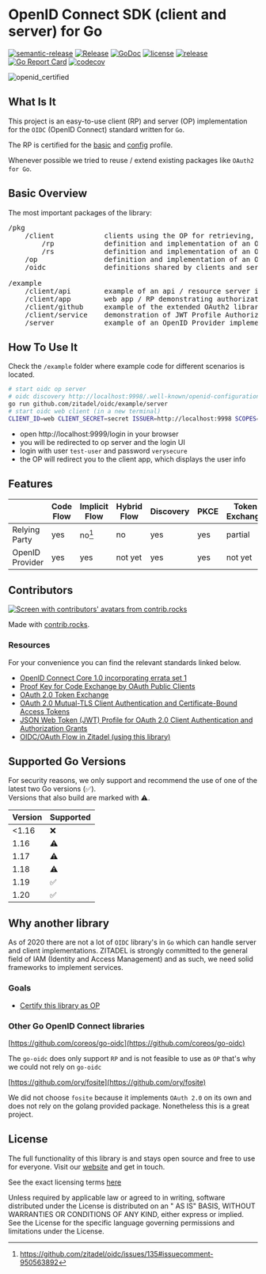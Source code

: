 # OpenID Connect SDK (client and server) for Go

[![semantic-release](https://img.shields.io/badge/%20%20%F0%9F%93%A6%F0%9F%9A%80-semantic--release-e10079.svg)](https://github.com/semantic-release/semantic-release)
[![Release](https://github.com/zitadel/oidc/workflows/Release/badge.svg)](https://github.com/zitadel/oidc/actions)
[![GoDoc](https://godoc.org/github.com/zitadel/oidc?status.png)](https://pkg.go.dev/github.com/zitadel/oidc)
[![license](https://badgen.net/github/license/zitadel/oidc/)](https://github.com/zitadel/oidc/blob/master/LICENSE)
[![release](https://badgen.net/github/release/zitadel/oidc/stable)](https://github.com/zitadel/oidc/releases)
[![Go Report Card](https://goreportcard.com/badge/github.com/zitadel/oidc)](https://goreportcard.com/report/github.com/zitadel/oidc)
[![codecov](https://codecov.io/gh/zitadel/oidc/branch/main/graph/badge.svg)](https://codecov.io/gh/zitadel/oidc)

![openid_certified](https://cloud.githubusercontent.com/assets/1454075/7611268/4d19de32-f97b-11e4-895b-31b2455a7ca6.png)

## What Is It

This project is an easy-to-use client (RP) and server (OP) implementation for the `OIDC` (OpenID Connect) standard written for `Go`.

The RP is certified for the [basic](https://www.certification.openid.net/plan-detail.html?public=true&plan=uoprP0OO8Z4Qo) and [config](https://www.certification.openid.net/plan-detail.html?public=true&plan=AYSdLbzmWbu9X) profile.

Whenever possible we tried to reuse / extend existing packages like `OAuth2 for Go`.

## Basic Overview

The most important packages of the library:
<pre>
/pkg
    /client            clients using the OP for retrieving, exchanging and verifying tokens       
        /rp            definition and implementation of an OIDC Relying Party (client)
        /rs            definition and implementation of an OAuth Resource Server (API)
    /op                definition and implementation of an OIDC OpenID Provider (server)
    /oidc              definitions shared by clients and server

/example
    /client/api        example of an api / resource server implementation using token introspection
    /client/app        web app / RP demonstrating authorization code flow using various authentication methods (code, PKCE, JWT profile)
    /client/github     example of the extended OAuth2 library, providing an HTTP client with a reuse token source
    /client/service    demonstration of JWT Profile Authorization Grant
    /server            example of an OpenID Provider implementation including some very basic login UI
</pre>

## How To Use It

Check the `/example` folder where example code for different scenarios is located.

```bash
# start oidc op server
# oidc discovery http://localhost:9998/.well-known/openid-configuration
go run github.com/zitadel/oidc/example/server
# start oidc web client (in a new terminal)
CLIENT_ID=web CLIENT_SECRET=secret ISSUER=http://localhost:9998 SCOPES="openid profile" PORT=9999 go run github.com/zitadel/oidc/example/client/app
```

- open http://localhost:9999/login in your browser
- you will be redirected to op server and the login UI 
- login with user `test-user` and password `verysecure`
- the OP will redirect you to the client app, which displays the user info

## Features

|                  | Code Flow | Implicit Flow | Hybrid Flow | Discovery | PKCE | Token Exchange | mTLS    | JWT Profile | Refresh Token | Client Credentials |
|------------------|-----------|---------------|-------------|-----------|------|----------------|---------|-------------|---------------|--------------------|
| Relying Party    | yes       | no[^1]        | no          | yes       | yes  | partial        | not yet | yes         | yes           | not yet            |
| OpenID Provider  | yes       | yes           | not yet     | yes       | yes  | not yet        | not yet | yes         | yes           | yes                |

## Contributors

<a href="https://github.com/zitadel/oidc/graphs/contributors">
  <img src="https://contrib.rocks/image?repo=zitadel/oidc" alt="Screen with contributors' avatars from contrib.rocks" />
</a>

Made with [contrib.rocks](https://contrib.rocks).

### Resources

For your convenience you can find the relevant standards linked below.

- [OpenID Connect Core 1.0 incorporating errata set 1](https://openid.net/specs/openid-connect-core-1_0.html)
- [Proof Key for Code Exchange by OAuth Public Clients](https://tools.ietf.org/html/rfc7636)
- [OAuth 2.0 Token Exchange](https://tools.ietf.org/html/draft-ietf-oauth-token-exchange-19)
- [OAuth 2.0 Mutual-TLS Client Authentication and Certificate-Bound Access Tokens](https://tools.ietf.org/html/draft-ietf-oauth-mtls-17)
- [JSON Web Token (JWT) Profile for OAuth 2.0 Client Authentication and Authorization Grants](https://tools.ietf.org/html/rfc7523)
- [OIDC/OAuth Flow in Zitadel (using this library)](https://docs.zitadel.com/docs/guides/integrate/login-users)

## Supported Go Versions

For security reasons, we only support and recommend the use of one of the latest two Go versions (:white_check_mark:).  
Versions that also build are marked with :warning:.

| Version | Supported          |
|---------|--------------------|
| <1.16   | :x:                |
| 1.16    | :warning:          |
| 1.17    | :warning:          |
| 1.18    | :warning:          |
| 1.19    | :white_check_mark: |
| 1.20    | :white_check_mark: |

## Why another library

As of 2020 there are not a lot of `OIDC` library's in `Go` which can handle server and client implementations. ZITADEL is strongly committed to the general field of IAM (Identity and Access Management) and as such, we need solid frameworks to implement services.

### Goals

- [Certify this library as OP](https://openid.net/certification/#OPs)

### Other Go OpenID Connect libraries

[https://github.com/coreos/go-oidc](https://github.com/coreos/go-oidc)

The `go-oidc` does only support `RP` and is not feasible to use as `OP` that's why we could not rely on `go-oidc`

[https://github.com/ory/fosite](https://github.com/ory/fosite)

We did not choose `fosite` because it implements `OAuth 2.0` on its own and does not rely on the golang provided package. Nonetheless this is a great project.

## License

The full functionality of this library is and stays open source and free to use for everyone. Visit
our [website](https://zitadel.com) and get in touch.

See the exact licensing terms [here](LICENSE)

Unless required by applicable law or agreed to in writing, software distributed under the License is distributed on an "
AS IS" BASIS, WITHOUT WARRANTIES OR CONDITIONS OF ANY KIND, either express or implied. See the License for the specific
language governing permissions and limitations under the License.


[^1]: https://github.com/zitadel/oidc/issues/135#issuecomment-950563892
